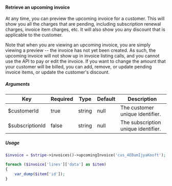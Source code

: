 #### Retrieve an upcoming invoice

At any time, you can preview the upcoming invoice for a customer. This will show you all the charges that are pending, including subscription renewal charges, invoice item charges, etc. It will also show you any discount that is applicable to the customer.

Note that when you are viewing an upcoming invoice, you are simply viewing a preview -- the invoice has not yet been created. As such, the upcoming invoice will not show up in invoice listing calls, and you cannot use the API to pay or edit the invoice. If you want to change the amount that your customer will be billed, you can add, remove, or update pending invoice items, or update the customer's discount.

##### Arguments

<table>
    <thead>
        <th>Key</th>
        <th>Required</th>
        <th>Type</th>
        <th>Default</th>
        <th>Description</th>
    </thead>
    <tbody>
        <tr>
            <td>$customerId</td>
            <td>true</td>
            <td>string</td>
            <td>null</td>
            <td>The customer unique identifier.</td>
        </tr>
        <tr>
            <td>$subscriptionId</td>
            <td>false</td>
            <td>string</td>
            <td>null</td>
            <td>The subscription unique identifier.</td>
        </tr>
    </tbody>
</table>

##### Usage

```php
$invoice = $stripe->invoices()->upcomingInvoice('cus_4EBumIjyaKooft');

foreach ($invoice['lines']['data'] as $item)
{
    var_dump($item['id']);
}
```
